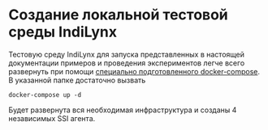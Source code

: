 # Создание локальной тестовой среды IndiLynx

Тестовую среду IndiLynx для запуска представленных в настоящей документации примеров и проведения экспериментов легче всего
развернуть при помощи [специально подготовленного docker-compose](https://github.com/Sirius-social/sirius-sdk-python/tree/master/test_suite).
В указанной папке достаточно вызвать
```
docker-compose up -d
```
Будет развернута вся необходимая инфраструктура и созданы 4 независимых SSI агента.